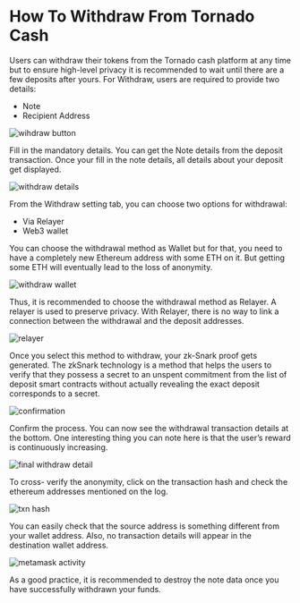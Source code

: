 # How To Withdraw From Tornado Cash
Users can withdraw their tokens from the Tornado cash platform at any time but to ensure high-level privacy it is recommended to wait until there are a few deposits after yours.
For Withdraw, users are required to provide two details:
- Note 
- Recipient Address
 
![wihdraw button](https://siasky.net/IAA0oMfBCz3vPgANvIUsGBS84y4eC0DFgrbuVWVDwX5i9Q)

Fill in the mandatory details. You can get the Note details from the deposit transaction.
Once your fill in the note details, all details about your deposit get displayed.

 ![withdraw details](https://siasky.net/TAB6fl4n3yj1f_cd59CzRUEap6QvaPe3fslWThwC6KWBlQ)
 
From the Withdraw setting tab, you can choose two options for withdrawal:
- Via  Relayer 
- Web3 wallet

You can choose the withdrawal method as Wallet but for that, you need to have a completely new Ethereum address with some ETH on it. But getting some ETH will eventually lead to the loss of anonymity. 
 
  ![withdraw wallet](https://siasky.net/MACMuLY11IK0h2b1MON8k0gUjZHLNVqwDYdX5tW9-npAhw)
  
Thus, it is recommended to choose the withdrawal method as Relayer. A relayer is used to preserve privacy. With Relayer, there is no way to link a connection between the withdrawal and the deposit addresses.
 
  ![relayer](https://siasky.net/MAALGPo1Emw_K_-y6t6EaB6Ao--NPnSuIQfTfqI28qSUCw)
  
Once you select this method to withdraw, your zk-Snark proof gets generated. 
The zkSnark technology is a method that helps the users to verify that they possess a secret to an unspent commitment from the list of deposit smart contracts without actually revealing the exact deposit corresponds to a secret.
 
  ![confirmation](https://siasky.net/GADcmOqr30fMXl7neBtSR6knAzPg8x_4mxQtUt96dQSa1w)
  
Confirm the process.
You can now see the withdrawal transaction details at the bottom. 
One interesting thing you can note here is that the user’s reward is continuously increasing. 

   ![final withdraw detail](https://siasky.net/KAAxcbm5QgjFr7mTKFqBU8uVKKNHKsaWz3-m85iQOP-6kg)
 
To cross- verify the anonymity, click on the transaction hash and check the ethereum addresses mentioned on the log.

 ![txn hash](https://siasky.net/DADzeQWIwr8CkZIRyLyUJTzs8kdve1kNlvOwwc6WBz8gqg)
 
You can easily check that the source address is something different from your wallet address. 
Also, no transaction details will appear in the destination wallet address.

 ![metamask activity](https://siasky.net/VAAJZImmqf15RxJJp3nbgSrKUPaFpljsh6pQyvpxZavdIw)
 
As a good practice, it is recommended to destroy the note data once you have successfully withdrawn your funds.
